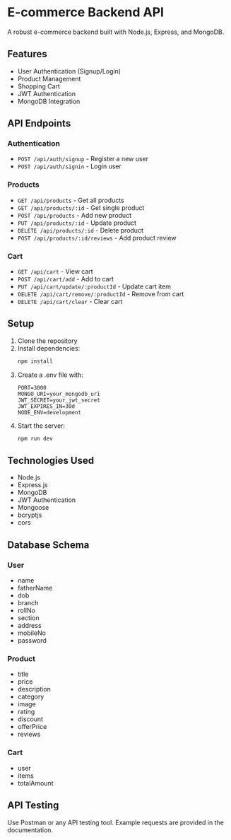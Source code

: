 # E-commerce Backend API

A robust e-commerce backend built with Node.js, Express, and MongoDB.

## Features

- User Authentication (Signup/Login)
- Product Management
- Shopping Cart
- JWT Authentication
- MongoDB Integration

## API Endpoints

### Authentication
- `POST /api/auth/signup` - Register a new user
- `POST /api/auth/signin` - Login user

### Products
- `GET /api/products` - Get all products
- `GET /api/products/:id` - Get single product
- `POST /api/products` - Add new product
- `PUT /api/products/:id` - Update product
- `DELETE /api/products/:id` - Delete product
- `POST /api/products/:id/reviews` - Add product review

### Cart
- `GET /api/cart` - View cart
- `POST /api/cart/add` - Add to cart
- `PUT /api/cart/update/:productId` - Update cart item
- `DELETE /api/cart/remove/:productId` - Remove from cart
- `DELETE /api/cart/clear` - Clear cart

## Setup

1. Clone the repository
2. Install dependencies:
   ```bash
   npm install
   ```
3. Create a .env file with:
   ```
   PORT=3000
   MONGO_URI=your_mongodb_uri
   JWT_SECRET=your_jwt_secret
   JWT_EXPIRES_IN=30d
   NODE_ENV=development
   ```
4. Start the server:
   ```bash
   npm run dev
   ```

## Technologies Used

- Node.js
- Express.js
- MongoDB
- JWT Authentication
- Mongoose
- bcryptjs
- cors

## Database Schema

### User
- name
- fatherName
- dob
- branch
- rollNo
- section
- address
- mobileNo
- password

### Product
- title
- price
- description
- category
- image
- rating
- discount
- offerPrice
- reviews

### Cart
- user
- items
- totalAmount

## API Testing

Use Postman or any API testing tool. Example requests are provided in the documentation. 